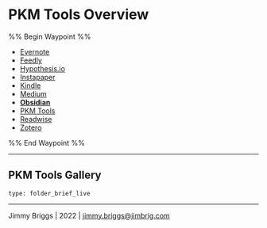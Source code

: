# PKM Tools Overview

%% Begin Waypoint %%

* [Evernote](Evernote.md)
* [Feedly](Feedly.md)
* [Hypothesis.io](Hypothesis.io.md)
* [Instapaper](Instapaper.md)
* [Kindle](Kindle.md)
* [Medium](Medium.md)
* **[Obsidian](Obsidian/Obsidian.md)**
* [PKM Tools](PKM%20Tools.md)
* [Readwise](Readwise.md)
* [Zotero](Zotero.md)

%% End Waypoint %%

---

## PKM Tools Gallery

````ccard
type: folder_brief_live
````

---

Jimmy Briggs | 2022 | <jimmy.briggs@jimbrig.com>

